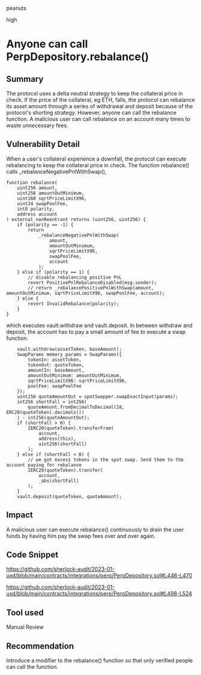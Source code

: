 peanuts

high

# Anyone can call PerpDepository.rebalance()

## Summary

The protocol uses a delta neutral strategy to keep the collateral price in check. If the price of the collateral, eg ETH, falls, the protocol can rebalance its asset amount through a series of withdrawal and deposit because of the protocol's shorting strategy. However, anyone can call the rebalance function. A malicious user can call rebalance on an account many times to waste unnecessary fees.

## Vulnerability Detail

When a user's collateral experience a downfall, the protocol can execute rebalancing to keep the collateral price in check. The function rebalance() calls _rebalanceNegativePnlWithSwap(),

    function rebalance(
        uint256 amount,
        uint256 amountOutMinimum,
        uint160 sqrtPriceLimitX96,
        uint24 swapPoolFee,
        int8 polarity,
        address account
    ) external nonReentrant returns (uint256, uint256) {
        if (polarity == -1) {
            return
                _rebalanceNegativePnlWithSwap(
                    amount,
                    amountOutMinimum,
                    sqrtPriceLimitX96,
                    swapPoolFee,
                    account
                );
        } else if (polarity == 1) {
            // disable rebalancing positive PnL
            revert PositivePnlRebalanceDisabled(msg.sender);
            // return _rebalancePositivePnlWithSwap(amount, amountOutMinimum, sqrtPriceLimitX96, swapPoolFee, account);
        } else {
            revert InvalidRebalance(polarity);
        }
    }

which executes vault.withdraw and vault.deposit. In between withdraw and deposit, the account has to pay a small amount of fee to execute a swap function.

        vault.withdraw(assetToken, baseAmount);
        SwapParams memory params = SwapParams({
            tokenIn: assetToken,
            tokenOut: quoteToken,
            amountIn: baseAmount,
            amountOutMinimum: amountOutMinimum,
            sqrtPriceLimitX96: sqrtPriceLimitX96,
            poolFee: swapPoolFee
        });
        uint256 quoteAmountOut = spotSwapper.swapExactInput(params);
        int256 shortFall = int256(
            quoteAmount.fromDecimalToDecimal(18, ERC20(quoteToken).decimals())
        ) - int256(quoteAmountOut);
        if (shortFall > 0) {
            IERC20(quoteToken).transferFrom(
                account,
                address(this),
                uint256(shortFall)
            );
        } else if (shortFall < 0) {
            // we got excess tokens in the spot swap. Send them to the account paying for rebalance
            IERC20(quoteToken).transfer(
                account,
                _abs(shortFall)
            );
        }
        vault.deposit(quoteToken, quoteAmount);

## Impact

A malicious user can execute rebalance() continuously to drain the user funds by having him pay the swap fees over and over again.

## Code Snippet

https://github.com/sherlock-audit/2023-01-uxd/blob/main/contracts/integrations/perp/PerpDepository.sol#L446-L470

https://github.com/sherlock-audit/2023-01-uxd/blob/main/contracts/integrations/perp/PerpDepository.sol#L498-L524

## Tool used

Manual Review

## Recommendation

Introduce a modifier to the rebalance() function so that only verified people can call the function.